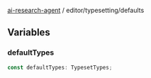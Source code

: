 [ai-research-agent](../../index.md) / editor/typesetting/defaults

## Variables

### defaultTypes

```ts
const defaultTypes: TypesetTypes;
```
